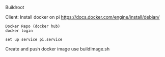 Buildroot

Client:
    Install docker on pi 
    https://docs.docker.com/engine/install/debian/

    Docker Repo (docker hub)
    docker login

    set up service pi.service


Create and push docker image use buildImage.sh

